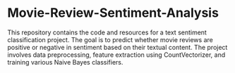 # Movie-Review-Sentiment-Analysis
This repository contains the code and resources for a text sentiment classification project. The goal is to predict whether movie reviews are positive or negative in sentiment based on their textual content. The project involves data preprocessing, feature extraction using CountVectorizer, and training various Naive Bayes classifiers.
